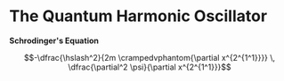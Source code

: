 # The Quantum Harmonic Oscillator

**Schrodinger's Equation**

$$-\dfrac{\hslash^2}{2m \crampedvphantom{\partial x^{2^{1^1}}}}
   \, \dfrac{\partial^2 \psi}{\partial x^{2^{1^1}}}$$